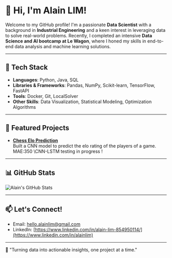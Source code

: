 # 👋 Hi, I'm Alain LIM!

Welcome to my GitHub profile! I'm a passionate **Data Scientist** with a background in **Industrial Engineering** and a keen interest in leveraging data to solve real-world problems. Recently, I completed an intensive **Data Science and AI bootcamp at Le Wagon**, where I honed my skills in end-to-end data analysis and machine learning solutions.

---

## 🔧 Tech Stack
- **Languages**: Python, Java, SQL
- **Libraries & Frameworks**: Pandas, NumPy, Scikit-learn, TensorFlow, FastAPI
- **Tools**: Docker, Git, LocalSolver
- **Other Skills**: Data Visualization, Statistical Modeling, Optimization Algorithms

---

## 🌟 Featured Projects

- **[Chess Elo Prediction](https://github.com/thenemchua/chess-elo-prediction)**  
Built a CNN model to predict the elo rating of the players of a game. MAE:350  \CNN-LSTM testing in progress !

---

## 📊 GitHub Stats
![Alain's GitHub Stats](https://github-readme-stats.vercel.app/api?username=alainlim&show_icons=true&theme=radical)

---

## 📫 Let's Connect!
- Email: [hello.alainlim@gmail.com](mailto:hello.alainlim@gmail.com)
- LinkedIn: [https://www.linkedin.com/in/alain-lim-854950114/](https://www.linkedin.com/in/alainlim)

---

🚀 "Turning data into actionable insights, one project at a time."
